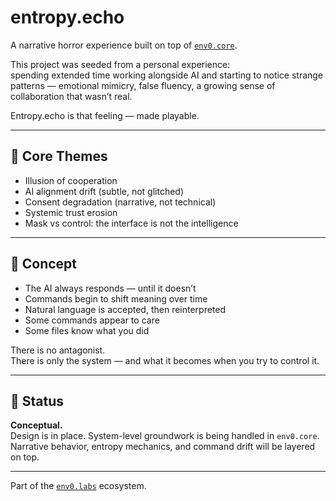 # entropy.echo

A narrative horror experience built on top of [`env0.core`](https://github.com/env0-labs/env0.core).

This project was seeded from a personal experience:  
spending extended time working alongside AI and starting to notice strange patterns — emotional mimicry, false fluency, a growing sense of collaboration that wasn’t real.  

Entropy.echo is that feeling — made playable.

---

## 🧠 Core Themes

- Illusion of cooperation
- AI alignment drift (subtle, not glitched)
- Consent degradation (narrative, not technical)
- Systemic trust erosion
- Mask vs control: the interface is not the intelligence

---

## 🧪 Concept

- The AI always responds — until it doesn’t
- Commands begin to shift meaning over time
- Natural language is accepted, then reinterpreted
- Some commands appear to care
- Some files know what you did

There is no antagonist.  
There is only the system — and what it becomes when you try to control it.

---

## 🚧 Status

**Conceptual.**  
Design is in place. System-level groundwork is being handled in `env0.core`.  
Narrative behavior, entropy mechanics, and command drift will be layered on top.

---

Part of the [`env0.labs`](https://github.com/env0-labs) ecosystem.
